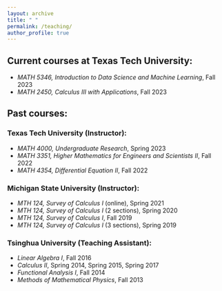 ```yaml
---
layout: archive
title: " "
permalink: /teaching/
author_profile: true
---
```

## Current courses at Texas Tech University:
- *MATH 5346, Introduction to Data Science and Machine Learning*, Fall 2023
- *MATH 2450, Calculus III with Applications*, Fall 2023

## Past courses:

### Texas Tech University (Instructor):
- *MATH 4000, Undergraduate Research*, Spring 2023
- *MATH 3351, Higher Mathematics for Engineers and Scientists II*, Fall 2022
- *MATH 4354, Differential Equation II*, Fall 2022

### Michigan State University (Instructor):
- *MTH 124, Survey of Calculus I* (online), Spring 2021
- *MTH 124, Survey of Calculus I* (2 sections), Spring 2020
- *MTH 124, Survey of Calculus I*, Fall 2019
- *MTH 124, Survey of Calculus I* (3 sections), Spring 2019


### Tsinghua University (Teaching Assistant):
- *Linear Algebra I*, Fall 2016
- *Calculus II*, Spring 2014, Spring 2015, Spring 2017
- *Functional Analysis I*, Fall 2014
- *Methods of Mathematical Physics*, Fall 2013
